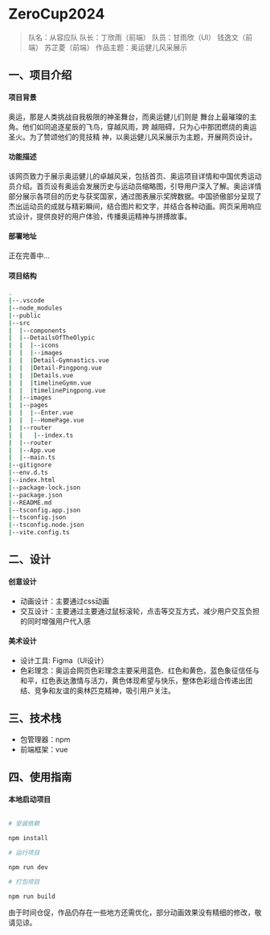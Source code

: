 # ZeroCup2024
> 队名：从容应队
> 队长：丁欣雨（前端）
> 队员：甘雨欣（UI） 钱逸文（前端） 苏芷菱（前端）
> 作品主题：奥运健儿风采展示
## 一、项目介绍
#### 项目背景
奥运，那是人类挑战自我极限的神圣舞台，而奥运健儿们则是
舞台上最璀璨的主角。他们如同追逐星辰的飞鸟，穿越风雨，跨
越阻碍，只为心中那团燃烧的奥运圣火。为了赞颂他们的竞技精
神，以奥运健儿风采展示为主题，开展网页设计。
#### 功能描述
该网页致力于展示奥运健儿的卓越风采，包括首页、奥运项目详情和中国优秀运动员介绍。首页设有奥运会发展历史与运动员缩略图，引导用户深入了解。奥运详情部分展示各项目的历史与获奖国家，通过图表展示奖牌数据。中国骄傲部分呈现了杰出运动员的成就与精彩瞬间，结合图片和文字，并结合各种动画。网页采用响应式设计，提供良好的用户体验，传播奥运精神与拼搏故事。
#### 部署地址
正在完善中...
#### 项目结构
```bash
.
|--.vscode
|--node_modules
|--public
|--src
|  |--components
|  |--DetailsOfTheOlypic
|  |  |--icons
|  |  |--images
|  |  |Detail-Gymnastics.vue
|  |  |Detail-Pingpong.vue
|  |  |Details.vue
|  |  |timelineGymn.vue
|  |  |timelinePingpong.vue
|  |--images
|  |--pages
|  |  |--Enter.vue
|  |  |--HomePage.vue
|  |--router
|  |   |--index.ts
|  |--router
|  |--App.vue
|  |--main.ts
|--gitignore
|--env.d.ts
|--index.html
|--package-lock.json
|--package.json
|--README.md
|--tsconfig.app.json
|--tsconfig.json
|--tsconfig.node.json
|--vite.config.ts

```
## 二、设计
#### 创意设计
- 动画设计：主要通过css动画
- 交互设计：主要通过主要通过鼠标滚轮，点击等交互方式，减少用户交互负担的同时增强用户代入感
#### 美术设计
- 设计工具: Figma（UI设计）
- 色彩理念：奥运会网页色彩理念主要采用蓝色、红色和黄色，蓝色象征信任与和平，红色表达激情与活力，黄色体现希望与快乐，整体色彩组合传递出团结、竞争和友谊的奥林匹克精神，吸引用户关注。
## 三、技术栈
- 包管理器：npm
- 前端框架：vue
## 四、使用指南

#### 本地启动项目

```bash

# 安装依赖

npm install

# 运行项目

npm run dev

# 打包项目

npm run build

```
由于时间仓促，作品仍存在一些地方还需优化，部分动画效果没有精细的修改，敬请见谅。








